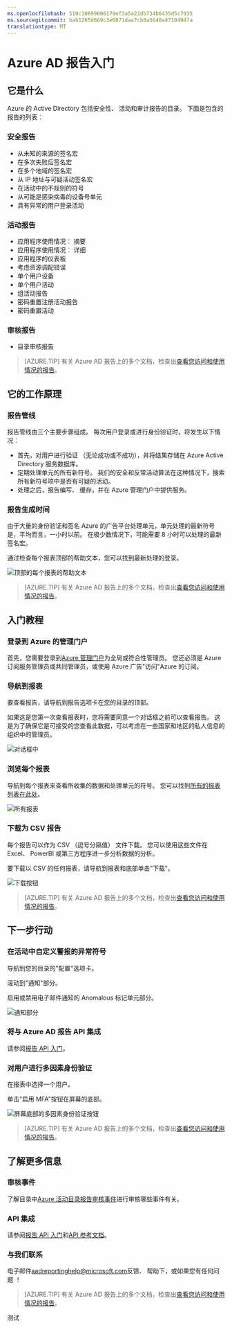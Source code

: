 ```yaml
---
ms.openlocfilehash: 519c10699006179ef3a5a21db734b6435d5c7035
ms.sourcegitcommit: bab1265d669c3e6871daa7cb8a5640a47104947a
translationtype: MT
---
```

<properties
   pageTitle="Azure AD 报告︰ 快速入门"
   description="Azure AD 报告︰ 快速入门"
   services="active-directory"
   documentationCenter=""
   authors="curtand"
   manager="mbaldwin"
   editor=""/>

<tags
   ms.service="active-directory"
   ms.devlang="na"
   ms.topic="article"
   ms.tgt_pltfrm="na"
   ms.workload="identity"
   ms.date="06/30/2015"
   ms.author="curtand;kenhoff"/>

# Azure AD 报告入门

## 它是什么

Azure 的 Active Directory 包括安全性、 活动和审计报告的目录。 下面是包含的报告的列表︰

### 安全报告

- 从未知的来源的签名宏
- 在多次失败后签名宏
- 在多个地域的签名宏
- 从 IP 地址与可疑活动签名宏
- 在活动中的不规则的符号
- 从可能是感染病毒的设备号单元
- 具有异常的用户登录活动

### 活动报告

- 应用程序使用情况︰ 摘要
- 应用程序使用情况︰ 详细
- 应用程序的仪表板
- 考虑资源调配错误
- 单个用户设备
- 单个用户活动
- 组活动报告
- 密码重置注册活动报告
- 密码重置活动

### 审核报告

- 目录审核报告

> [AZURE.TIP] 有关 Azure AD 报告上的多个文档，检查出[查看您访问和使用情况的报告](active-directory-view-access-usage-reports.md)。



## 它的工作原理


### 报告管线

报告管线由三个主要步骤组成。 每次用户登录或进行身份验证时，将发生以下情况︰

- 首先，对用户进行验证 （无论成功或不成功），并将结果存储在 Azure Active Directory 服务数据库。
- 定期处理单元的所有新符号。 我们的安全和反常活动算法在这种情况下，搜索所有新符号项中是否有可疑的活动。
- 处理之后，报告编写、 缓存，并在 Azure 管理门户中提供服务。

### 报告生成时间

由于大量的身份验证和签名 Azure 的广告平台处理单元，单元处理的最新符号是，平均而言，一小时以前。 在极少数情况下，可能需要 8 小时可以处理的最新签名宏。

通过检查每个报表顶部的帮助文本，您可以找到最新处理的登录。

![顶部的每个报表的帮助文本](./media/active-directory-reporting-getting-started/reportingWatermark.PNG)

> [AZURE.TIP] 有关 Azure AD 报告上的多个文档，检查出[查看您访问和使用情况的报告](active-directory-view-access-usage-reports.md)。



## 入门教程


### 登录到 Azure 的管理门户

首先，您需要登录到[Azure 管理门户](https://manage.windowsazure.com)为全局或符合性管理员。 您还必须是 Azure 订阅服务管理员或共同管理员，或使用 Azure 广告"访问"Azure 的订阅。

### 导航到报表

要查看报告，请导航到报告选项卡在您的目录的顶部。

如果这是您第一次查看报表时，您将需要同意一个对话框之前可以查看报告。 这是为了确保它是可接受的您查看此数据，可以考虑在一些国家和地区的私人信息的组织中的管理员。

![对话框中](./media/active-directory-reporting-getting-started/dialogBox.png)

### 浏览每个报表

导航到每个报表来查看所收集的数据和处理单元的符号。 您可以找到[所有的报表列表在此处](active-directory-reporting-what-it-is.md)。

![所有报表](./media/active-directory-reporting-getting-started/reportsMain.png)

### 下载为 CSV 报告

每个报告可以作为 CSV （逗号分隔值） 文件下载。 您可以使用这些文件在 Excel、 PowerBI 或第三方程序进一步分析数据的分析。

要下载以 CSV 的任何报表，请导航到报表和底部单击"下载"。

![下载按钮](./media/active-directory-reporting-getting-started/downloadButton.png)

> [AZURE.TIP] 有关 Azure AD 报告上的多个文档，检查出[查看您访问和使用情况的报告](active-directory-view-access-usage-reports.md)。





## 下一步行动

### 在活动中自定义警报的异常符号

导航到您的目录的"配置"选项卡。

滚动到"通知"部分。

启用或禁用电子邮件通知的 Anomalous 标记单元部分。

![通知部分](./media/active-directory-reporting-getting-started/notificationsSection.png)

### 将与 Azure AD 报告 API 集成

请参阅[报告 API 入门](active-directory-reporting-api-getting-started.md)。

### 对用户进行多因素身份验证

在报表中选择一个用户。

单击"启用 MFA"按钮在屏幕的底部。

![屏幕底部的多因素身份验证按钮](./media/active-directory-reporting-getting-started/mfaButton.png)

> [AZURE.TIP] 有关 Azure AD 报告上的多个文档，检查出[查看您访问和使用情况的报告](active-directory-view-access-usage-reports.md)。




## 了解更多信息


### 审核事件

了解目录中[Azure 活动目录报告审核事件](active-directory-reporting-audit-events.md)进行审核哪些事件有关。

### API 集成

请参阅[报告 API 入门](active-directory-reporting-api-getting-started.md)和[API 参考文档](https://msdn.microsoft.com/library/azure/mt126081.aspx)。

### 与我们联系

电子邮件[aadreportinghelp@microsoft.com](mailto:aadreportinghelp@microsoft.com)反馈、 帮助下，或如果您有任何问题 ！

> [AZURE.TIP] 有关 Azure AD 报告上的多个文档，检查出[查看您访问和使用情况的报告](active-directory-view-access-usage-reports.md)。

测试
